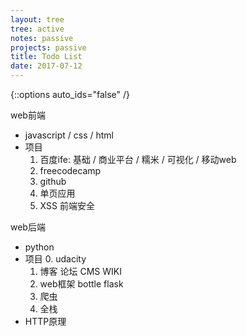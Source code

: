 ```yaml
---
layout: tree
tree: active
notes: passive
projects: passive
title: Todo List
date: 2017-07-12
---
```



{::options auto_ids="false" /}

web前端
* javascript / css / html
* 项目
  1. 百度ife: 基础 / 商业平台 / 糯米 / 可视化 / 移动web
  2. freecodecamp
  3. github
  4. 单页应用
  5. XSS 前端安全

web后端
* python
* 项目
  0. udacity
  1. 博客 论坛 CMS WIKI
  2. web框架 bottle flask
  3. 爬虫
  4. 全栈
* HTTP原理


